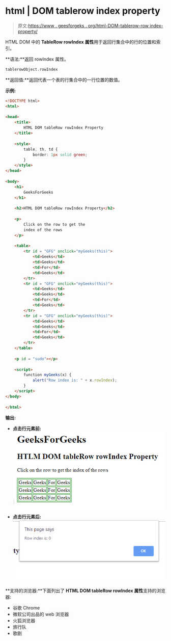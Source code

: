 # html | DOM tablerow index property

> 原文:[https://www . geesforgeks . org/html-DOM-tablerow-row index-property/](https://www.geeksforgeeks.org/html-dom-tablerow-rowindex-property/)

HTML DOM 中的 **TableRow rowIndex 属性**用于返回行集合中的行的位置和索引。

**语法:**返回 rowIndex 属性。

```html
tablerowObject.rowIndex
```

**返回值:**返回代表一个表的行集合中的一行位置的数值。

**示例:**

```html
<!DOCTYPE html> 
<html> 

<head> 
    <title>
        HTML DOM tableRow rowIndex Property
    </title>

    <style> 
        table, th, td { 
            border: 1px solid green; 
        } 
    </style> 
</head> 

<body> 
    <h1> 
        GeeksForGeeks 
    </h1> 

    <h2>HTML DOM tableRow rowIndex Property</h2> 

    <p> 
        Click on the row to get the
        index of the rows
    </p>

    <table> 
        <tr id = "GFG" onclick="myGeeks(this)"> 
            <td>Geeks</td> 
            <td>Geeks</td> 
            <td>For</td> 
            <td>Geeks</td> 
        </tr> 
        <tr id = "GFG" onclick="myGeeks(this)"> 
            <td>Geeks</td> 
            <td>Geeks</td> 
            <td>For</td> 
            <td>Geeks</td> 
        </tr> 
        <tr id = "GFG" onclick="myGeeks(this)"> 
            <td>Geeks</td> 
            <td>Geeks</td> 
            <td>For</td> 
            <td>Geeks</td> 
        </tr> 
    </table> 

    <p id = "sudo"></p>

    <script> 
        function myGeeks(x) {
            alert("Row index is: " + x.rowIndex);
        }
    </script>
</body> 

</html>
```

**输出:**

*   **点击行元素前:**
    ![](img/78a9a7424e171ff633c6a75b693c8433.png)
*   **点击行元素后:**
    ![](img/b360ed58d3907b7d480b98820b55e250.png)

**支持的浏览器:**下面列出了 **HTML DOM tableRow rowIndex 属性**支持的浏览器:

*   谷歌 Chrome
*   微软公司出品的 web 浏览器
*   火狐浏览器
*   旅行队
*   歌剧